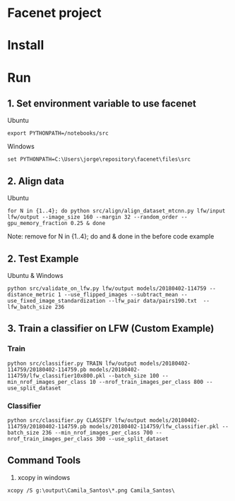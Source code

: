 # Facenet project

# Install

# Run

## 1. Set environment variable to use facenet

Ubuntu
```
export PYTHONPATH=/notebooks/src
```

Windows
```
set PYTHONPATH=C:\Users\jorge\repository\facenet\files\src
```

## 2. Align data

Ubuntu
```
for N in {1..4}; do python src/align/align_dataset_mtcnn.py lfw/input lfw/output --image_size 160 --margin 32 --random_order --gpu_memory_fraction 0.25 & done
```

Note: remove for N in {1..4}; do and & done in the before code example


## 2. Test Example

Ubuntu & Windows
```
python src/validate_on_lfw.py lfw/output models/20180402-114759 --distance_metric 1 --use_flipped_images --subtract_mean --use_fixed_image_standardization --lfw_pair data/pairs190.txt  --lfw_batch_size 236
```

## 3. Train a classifier on LFW (Custom Example)

### Train
```
python src/classifier.py TRAIN lfw/output models/20180402-114759/20180402-114759.pb models/20180402-114759/lfw_classifier10x800.pkl --batch_size 100 --min_nrof_images_per_class 10 --nrof_train_images_per_class 800 --use_split_dataset
```

### Classifier
```
python src/classifier.py CLASSIFY lfw/output models/20180402-114759/20180402-114759.pb models/20180402-114759/lfw_classifier.pkl --batch_size 236 --min_nrof_images_per_class 700 --nrof_train_images_per_class 300 --use_split_dataset
```


## Command Tools

1. xcopy in windows
```
xcopy /S g:\output\Camila_Santos\*.png Camila_Santos\
```